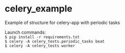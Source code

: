 # celery_example
Example of structure for celery-app with periodic tasks

Launch commands:  
`$ pip install -r requirements.txt`  
`$ celery -A celery_tests.periodic_tasks beat`  
`$ celery -A celery_tests worker`
